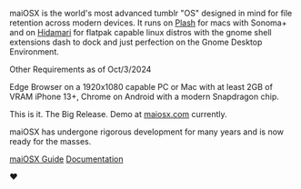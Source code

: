 maiOSX is the world's most advanced tumblr "OS" designed in mind for file retention across modern devices. It runs on [Plash](https://apps.apple.com/us/app/plash/id1494023538?mt=12) for macs with Sonoma+ and on [Hidamari](https://flathub.org/apps/io.github.jeffshee.Hidamari) for flatpak capable linux distros with the gnome shell extensions dash to dock and just perfection on the Gnome Desktop Environment.

Other Requirements as of Oct/3/2024

Edge Browser on a 1920x1080 capable PC or Mac with at least 2GB of VRAM
iPhone 13+, Chrome on Android with a modern Snapdragon chip.

This is it. The Big Release. Demo at [maiosx.com](https://maiosx.com/) currently.

maiOSX has undergone rigorous development for many years and is now ready for the masses.

[maiOSX Guide](https://maiosx.my.canva.site/)
[Documentation](https://maiosx.gitbook.io/1.0)

❤️
